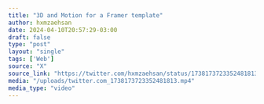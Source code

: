 ```yaml
---
title: "3D and Motion for a Framer template"
author: hxmzaehsan
date: 2024-04-10T20:57:29-03:00
draft: false
type: "post"
layout: "single"
tags: ['Web']
source: "X"
source_link: "https://twitter.com/hxmzaehsan/status/1738173723352481813"
media: "/uploads/twitter.com_1738173723352481813.mp4"
media_type: "video"
---
```


